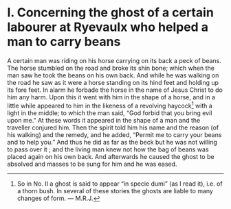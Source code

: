 # I. Concerning the ghost of a certain labourer at Ryevaulx who helped a man to carry beans 

A certain man was riding on his horse carrying on its back a 
peck of beans. The horse stumbled on the road and broke its shin 
bone; which when the man saw he took the beans on his own 
back. And while he was walking on the road he saw as it were a 
horse standing on its hind feet and holding up its fore feet. In 
alarm he forbade the horse in the name of Jesus Christ to do him 
any harm. Upon this it went with him in the shape of a horse, and 
in a little while appeared to him in the likeness of a revolving haycock[^1] with a light in the middle; to which the man said, “God forbid that you bring evil upon me.” At these words it appeared in the shape of a man and the traveller conjured him. Then the 
spirit told him his name and the reason (of his walking) and the 
remedy, and he added, “Permit me to carry your beans and to help 
you.” And thus he did as far as the beck but he was not willing 
to pass over it ; and the living man knew not how the bag of beans 
was placed again on his own back. And afterwards he caused 
the ghost to be absolved and masses to be sung for him and he was 
eased. 

[^1]: So in No. II a ghost is said to appear “in specie dumi” (as I read it), i.e. of a thorn bush. In several of these stories the ghosts are liable to many changes of form. — M.R.J.
